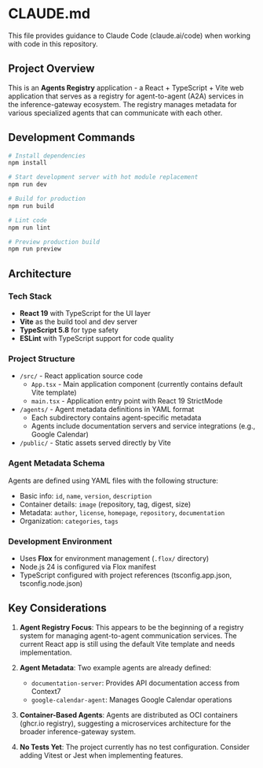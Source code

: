 # CLAUDE.md

This file provides guidance to Claude Code (claude.ai/code) when working with code in this repository.

## Project Overview

This is an **Agents Registry** application - a React + TypeScript + Vite web application that serves as a registry for agent-to-agent (A2A) services in the inference-gateway ecosystem. The registry manages metadata for various specialized agents that can communicate with each other.

## Development Commands

```bash
# Install dependencies
npm install

# Start development server with hot module replacement
npm run dev

# Build for production
npm run build

# Lint code
npm run lint

# Preview production build
npm run preview
```

## Architecture

### Tech Stack
- **React 19** with TypeScript for the UI layer
- **Vite** as the build tool and dev server
- **TypeScript 5.8** for type safety
- **ESLint** with TypeScript support for code quality

### Project Structure
- `/src/` - React application source code
  - `App.tsx` - Main application component (currently contains default Vite template)
  - `main.tsx` - Application entry point with React 19 StrictMode
- `/agents/` - Agent metadata definitions in YAML format
  - Each subdirectory contains agent-specific metadata
  - Agents include documentation servers and service integrations (e.g., Google Calendar)
- `/public/` - Static assets served directly by Vite

### Agent Metadata Schema
Agents are defined using YAML files with the following structure:
- Basic info: `id`, `name`, `version`, `description`
- Container details: `image` (repository, tag, digest, size)
- Metadata: `author`, `license`, `homepage`, `repository`, `documentation`
- Organization: `categories`, `tags`

### Development Environment
- Uses **Flox** for environment management (`.flox/` directory)
- Node.js 24 is configured via Flox manifest
- TypeScript configured with project references (tsconfig.app.json, tsconfig.node.json)

## Key Considerations

1. **Agent Registry Focus**: This appears to be the beginning of a registry system for managing agent-to-agent communication services. The current React app is still using the default Vite template and needs implementation.

2. **Agent Metadata**: Two example agents are already defined:
   - `documentation-server`: Provides API documentation access from Context7
   - `google-calendar-agent`: Manages Google Calendar operations

3. **Container-Based Agents**: Agents are distributed as OCI containers (ghcr.io registry), suggesting a microservices architecture for the broader inference-gateway system.

4. **No Tests Yet**: The project currently has no test configuration. Consider adding Vitest or Jest when implementing features.